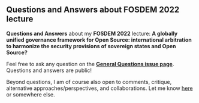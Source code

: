 ## Questions and Answers about FOSDEM 2022 lecture

**Questions and Answers** about my **FOSDEM 2022** lecture: **A globally unified governance framework for Open Source: international arbitration to harmonize 
the security provisions of sovereign states and Open Source?**

Feel free to ask any question on the **[General Questions issue page](https://github.com/py0xc3/FOSDEM/issues/1)**. Questions and answers are public!

Beyond questions, I am of course also open to comments, critique, alternative approaches/perspectives, and collaborations. Let me know [here](https://github.com/py0xc3/FOSDEM/issues/2) or somewhere else.
